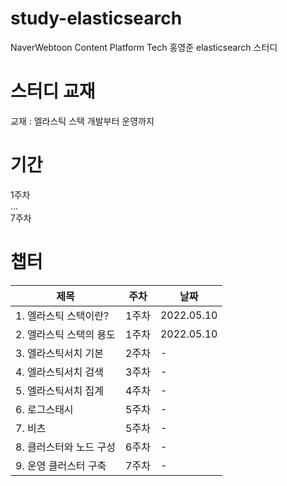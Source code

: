 # study-elasticsearch

NaverWebtoon Content Platform Tech 홍영준 elasticsearch 스터디

# 스터디 교재
교재 : 엘라스틱 스택 개발부터 운영까지

# 기간
1주차  
...  
7주차  

# 챕터
|제목|주차|날짜|
|---|---|---|
|1. 엘라스틱 스택이란?|1주차|2022.05.10|
|2. 엘라스틱 스택의 용도|1주차|2022.05.10|
|3. 엘라스틱서치 기본|2주차|-|
|4. 엘라스틱서치 검색|3주차|-|
|5. 엘라스틱서치 집계|4주차|-|
|6. 로그스태시|5주차|-|
|7. 비츠|5주차|-|
|8. 클러스터와 노드 구성|6주차|-|
|9. 운영 클러스터 구축|7주차|-|
